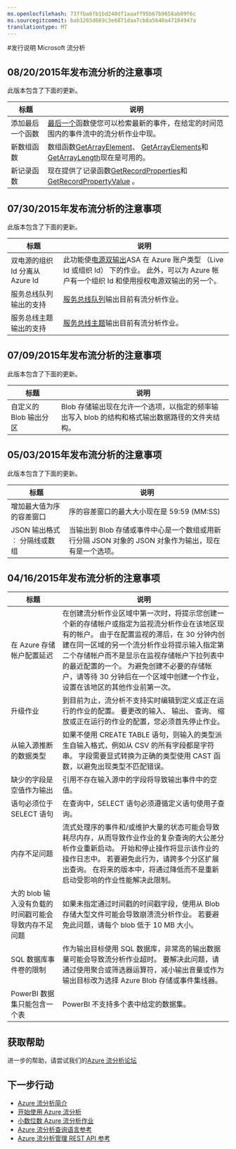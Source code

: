 ```yaml
---
ms.openlocfilehash: 73ffba6fb1bd240df1aaaff95b67b9658ab89f6c
ms.sourcegitcommit: bab1265d669c3e6871daa7cb8a5640a47104947a
translationtype: MT
---
```

<properties 
    pageTitle="流分析发行说明 |Microsoft Azure" 
    description="流分析正式上市发行说明" 
    services="stream-analytics" 
    documentationCenter="" 
    authors="jeffstokes72" 
    manager="paulettm" 
    editor="cgronlun"/>

<tags 
    ms.service="stream-analytics" 
    ms.devlang="na" 
    ms.topic="article" 
    ms.tgt_pltfrm="na" 
    ms.workload="data-services" 
    ms.date="08/20/2015" 
    ms.author="jeffstok"/>

#发行说明 Microsoft 流分析

## 08/20/2015年发布流分析的注意事项 ##

此版本包含了下面的更新。

标题|说明
---|---
添加最后一个函数 |[最后一个](http://msdn.microsoft.com/library/mt421186.aspx)函数使您可以检索最新的事件，在给定的时间范围内的事件流中的流分析作业中现。
新数组函数|数组函数[GetArrayElement](http://msdn.microsoft.com/library/mt270218.aspx)、 [GetArrayElements](http://msdn.microsoft.com/library/mt298451.aspx)和[GetArrayLength](http://msdn.microsoft.com/library/mt270226.aspx)现在是可用的。
新记录函数|现在提供了记录函数[GetRecordProperties](http://msdn.microsoft.com/library/mt270221.aspx)和[GetRecordPropertyValue](http://msdn.microsoft.com/library/mt270220.aspx) 。

## 07/30/2015年发布流分析的注意事项 ##

此版本包含了下面的更新。

标题|说明
---|---
双电源的组织 Id 分离从 Azure Id|此功能使[电源双输出](stream-analytics-power-bi-dashboard.md)ASA 在 Azure 账户类型 （Live Id 或组织 Id） 下的作业。 此外，可以为 Azure 帐户有一个组织 Id 和使用授权电源双输出的另一个。
服务总线队列输出的支持|[服务总线队列](stream-analytics-connect-data-event-outputs.md#service-bus-queues)输出目前有流分析作业。
服务总线主题输出的支持|[服务总线主题](stream-analytics-connect-data-event-outputs.md#service-bus-topics)输出目前有流分析作业。

## 07/09/2015年发布流分析的注意事项 ##

此版本包含了下面的更新。


标题|说明
---|---
自定义的 Blob 输出分区|Blob 存储输出现在允许一个选项，以指定的频率输出写入 blob 的结构和格式输出数据路径的文件夹结构。 

## 05/03/2015年发布流分析的注意事项 ##

此版本包含了下面的更新。


标题|说明
---|---
增加最大值为序的容差窗口|序的容差窗口的最大大小现在是 59:59 (MM:SS)
JSON 输出格式︰ 分隔线或数组|当输出到 Blob 存储或事件中心是一个数组或用新行分隔 JSON 对象的 JSON 对象作为输出，现在有是一个选项。 

## 04/16/2015年发布流分析的注意事项 ##


标题|说明
---|---
在 Azure 存储帐户配置延迟|在创建流分析作业区域中第一次时，将提示您创建一个新的存储帐户或指定为监视流分析作业在该地区现有的帐户。 由于在配置监视的滞后，在 30 分钟内创建在同一区域的另一个流分析作业将提示输入指定第二个存储帐户而不是显示在监视存储帐户下拉列表中的最近配置的一个。 为避免创建不必要的存储帐户，请等待 30 分钟后在一个区域中创建一个作业，设置在该地区的其他作业前第一次。
升级作业|到目前为止，流分析不支持实时编辑到定义或正在运行的作业的配置。 要更改的输入、 输出、 查询、 缩放或正在运行的作业的配置，您必须首先停止作业。
从输入源推断的数据类型|如果不使用 CREATE TABLE 语句，则输入的类型派生自输入格式，例如从 CSV 的所有字段都是字符串。 字段需要显式转换为正确的类型使用 CAST 函数，以避免出现类型不匹配错误。
缺少的字段是空值作为输出|引用不存在输入源中的字段将导致输出事件中的空值。
语句必须位于 SELECT 语句|在查询中，SELECT 语句必须遵循定义语句使用子查询。
内存不足问题|流式处理序的事件和/或维护大量的状态可能会导致耗尽内存，从而导致作业作业的复杂查询的大公差分析作业重新启动。 开始和停止操作将显示该作业的操作日志中。 若要避免此行为，请跨多个分区扩展出查询。 在将来的版本中，将通过降低而不是重新启动受影响的作业性能解决此限制。
大的 blob 输入没有负载的时间戳可能会导致内存不足问题|如果未指定通过时间戳的时间戳字段，使用从 Blob 存储大型文件可能会导致崩溃流分析作业。 若要避免此问题，请每个 blob 低于 10 MB 大小。
SQL 数据库事件卷的限制|作为输出目标使用 SQL 数据库，非常高的输出数据量可能会导致流分析作业超时。 要解决此问题，请通过使用聚合或筛选器运算符，减小输出音量或作为输出目标改为选择 Azure Blob 存储或事件集线器。
PowerBI 数据集只能包含一个表|PowerBI 不支持多个表中给定的数据集。

## 获取帮助
进一步的帮助，请尝试我们的[Azure 流分析论坛](https://social.msdn.microsoft.com/Forums/en-US/home?forum=AzureStreamAnalytics)

## 下一步行动

- [Azure 流分析简介](stream-analytics-introduction.md)
- [开始使用 Azure 流分析](../stream.analytics.get.started.md)
- [小数位数 Azure 流分析作业](stream-analytics-scale-jobs.md)
- [Azure 流分析查询语言参考](https://msdn.microsoft.com/library/azure/dn834998.aspx)
- [Azure 流分析管理 REST API 参考](https://msdn.microsoft.com/library/azure/dn835031.aspx)
 
